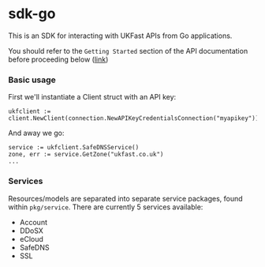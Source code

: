# sdk-go

This is an SDK for interacting with UKFast APIs from Go applications.

You should refer to the `Getting Started` section of the API documentation before proceeding below ([link](https://developers.ukfast.io/getting-started))


### Basic usage

First we'll instantiate a Client struct with an API key:

```
ukfclient := client.NewClient(connection.NewAPIKeyCredentialsConnection("myapikey"))
```

And away we go:

```
service := ukfclient.SafeDNSService()
zone, err := service.GetZone("ukfast.co.uk")
...
```


### Services

Resources/models are separated into separate service packages, found within `pkg/service`.
There are currently 5 services available:

* Account
* DDoSX
* eCloud
* SafeDNS
* SSL